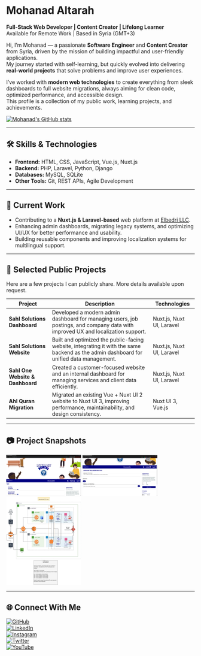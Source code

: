 # Mohanad Altarah

**Full-Stack Web Developer | Content Creator | Lifelong Learner**  
Available for Remote Work | Based in Syria (GMT+3)  

Hi, I’m Mohanad — a passionate **Software Engineer** and **Content Creator** from Syria, driven by the mission of building impactful and user-friendly applications.  
My journey started with self-learning, but quickly evolved into delivering **real-world projects** that solve problems and improve user experiences.  

I’ve worked with **modern web technologies** to create everything from sleek dashboards to full website migrations, always aiming for clean code, optimized performance, and accessible design.  
This profile is a collection of my public work, learning projects, and achievements.

[![Mohanad's GitHub stats](https://github-readme-stats.vercel.app/api?username=mohanadaltarah&show_icons=true&theme=default)](https://github.com/anuraghazra/github-readme-stats)

---

## 🛠 Skills & Technologies

- **Frontend:** HTML, CSS, JavaScript, Vue.js, Nuxt.js  
- **Backend:** PHP, Laravel, Python, Django  
- **Databases:** MySQL, SQLite  
- **Other Tools:** Git, REST APIs, Agile Development  

---

## 🚀 Current Work
- Contributing to a **Nuxt.js & Laravel-based** web platform at [Elbedri LLC]().  
- Enhancing admin dashboards, migrating legacy systems, and optimizing UI/UX for better performance and usability.  
- Building reusable components and improving localization systems for multilingual support.

---

## 📌 Selected Public Projects
Here are a few projects I can publicly share. More details available upon request.

| Project | Description | Technologies |
| ------- | ----------- | ------------ |
| **Sahl Solutions Dashboard** | Developed a modern admin dashboard for managing users, job postings, and company data with improved UX and localization support. | Nuxt.js, Nuxt UI, Laravel |
| **Sahl Solutions Website** | Built and optimized the public-facing website, integrating it with the same backend as the admin dashboard for unified data management. | Nuxt.js, Nuxt UI, Laravel |
| **Sahl One Website & Dashboard** | Created a customer-focused website and an internal dashboard for managing services and client data efficiently. | Nuxt.js, Nuxt UI, Laravel |
| **Ahl Quran Migration** | Migrated an existing Vue + Nuxt UI 2 website to Nuxt UI 3, improving performance, maintainability, and design consistency. | Nuxt UI 3, Vue.js |


---

## 📷 Project Snapshots

<img src="https://github.com/mohanadaltarah/mohanadaltarah/blob/main/Discussion-Forum.png" width="200">
<img src="https://github.com/mohanadaltarah/mohanadaltarah/blob/main/qustion-post-page.png" width="200">
<img src="https://github.com/mohanadaltarah/mohanadaltarah/blob/main/AWS-second-project.jpg" width="200">

---

## 🌐 Connect With Me
[<img src='https://cdn.jsdelivr.net/npm/simple-icons@3.0.1/icons/github.svg' alt='GitHub' height='30'>](https://github.com/mohanadaltarah)  
[<img src='https://cdn.jsdelivr.net/npm/simple-icons@3.0.1/icons/linkedin.svg' alt='LinkedIn' height='30'>](https://www.linkedin.com/in/mohanad-altarah/)  
[<img src='https://cdn.jsdelivr.net/npm/simple-icons@3.0.1/icons/instagram.svg' alt='Instagram' height='30'>](https://www.instagram.com/mohanadaltarah/)  
[<img src='https://cdn.jsdelivr.net/npm/simple-icons@3.0.1/icons/twitter.svg' alt='Twitter' height='30'>](https://twitter.com/Mohanad_tara)  
[<img src='https://cdn.jsdelivr.net/npm/simple-icons@3.0.1/icons/youtube.svg' alt='YouTube' height='30'>](https://www.youtube.com/channel/UCQ4mj9-IRUQBoI44obwh9tA)  
